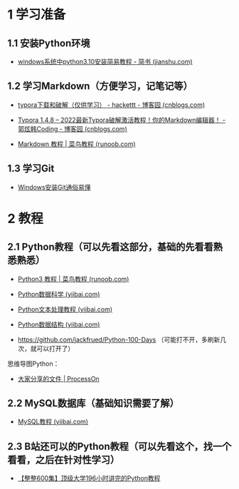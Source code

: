 # 1 学习准备

## 1.1 安装Python环境

- [windows系统中python3.10安装简易教程 - 简书 (jianshu.com)](https://www.jianshu.com/p/e14a8cce863f)

## 1.2 学习Markdown（方便学习，记笔记等）

- [typora下载和破解（仅供学习） - hackettt - 博客园 (cnblogs.com)](https://www.cnblogs.com/hackettt/p/16335288.html)

- [Typora 1.4.8 – 2022最新Typora破解激活教程！你的Markdown编辑器！ - 郭炫韩Coding - 博客园 (cnblogs.com)](https://www.cnblogs.com/guoxuanhan/p/16841068.html)
- [Markdown 教程 | 菜鸟教程 (runoob.com)](https://www.runoob.com/markdown/md-tutorial.html)

## 1.3 学习Git

- [Windows安装Git通俗易懂](https://cloud.tencent.com/developer/article/2134190)

# 2 教程

## 2.1 Python教程（可以先看这部分，基础的先看看熟悉熟悉）

- [Python3 教程 | 菜鸟教程 (runoob.com)](https://www.runoob.com/python3/python3-tutorial.html) 

- [Python数据科学 (yiibai.com)](https://www.yiibai.com/python_data_science)
- [Python文本处理教程 (yiibai.com)](https://www.yiibai.com/python_text_processing/)
- [Python数据结构 (yiibai.com)](https://www.yiibai.com/python/py_data_structure/)



- https://github.com/jackfrued/Python-100-Days   （可能打不开，多刷新几次，就可以打开了）

思维导图Python：

- [大家分享的文件 | ProcessOn](https://www.processon.com/popular?criterion=python)

## 2.2 MySQL数据库（基础知识需要了解）

- [MySQL教程 (yiibai.com)](https://www.yiibai.com/mysql/)

## 2.3 B站还可以的Python教程（可以先看这个，找一个看看，之后在针对性学习）

- [【整整600集】顶级大学196小时讲完的Python教程](https://www.bilibili.com/video/BV1rN4y1F7AU/?spm_id_from=333.337.search-card.all.click&vd_source=48ad63b9f2cfd2ad813d4fea3aaaf77b)